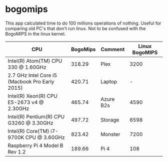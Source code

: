 # bogomips

This app calculated time to do 100 millions operations of nothing.
Useful for comparing old PC's that don't run linux. Not to be confused
with the BogoMIPS in the linux kernel.


| CPU                                            | BogoMips| Comment  |Linux BogoMIPS|
|------------------------------------------------|---------|----------|--------------|
| Intel(R) Atom(TM) CPU  330 @ 1.60GHz           | 318.29  | Plex     |3200    |
| 2.7 GHz Intel Core i5 (Macbook Pro Early 2015) | 420.71  | Laptop   |-       |
| Intel(R) Xeon(R) CPU E5-2673 v4 @ 2.30GHz      | 465.74  | Azure B2s|4590    |
| Intel(R) Pentium(R) CPU G3260 @ 3.30GHz        | 497.72  | Storage  |6598    |
| Intel(R) Core(TM) i7-9700K CPU @ 3.60GHz       | 823.42  | Monster  |7200    |
| Raspberry Pi 4 Model B Rev 1.2                 | 189.66  | Pi 4     | 108    | 
